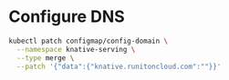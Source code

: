 # Configure DNS

```bash
kubectl patch configmap/config-domain \
  --namespace knative-serving \
  --type merge \
  --patch '{"data":{"knative.runitoncloud.com":""}}'
```
